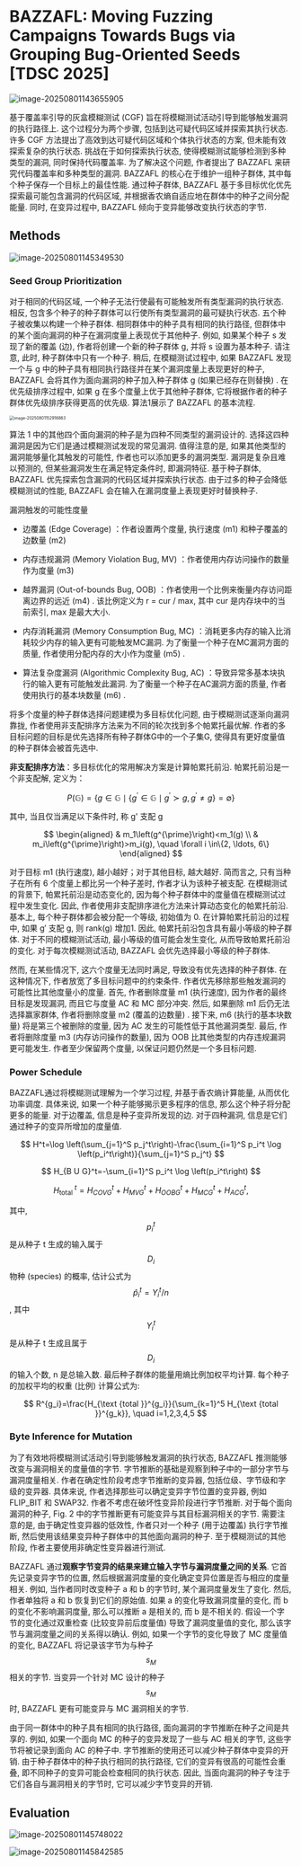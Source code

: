 # BAZZAFL: Moving Fuzzing Campaigns Towards  Bugs via Grouping Bug-Oriented Seeds [TDSC 2025]

![image-20250801143655905](assets/image-20250801143655905.png)

基于覆盖率引导的灰盒模糊测试 (CGF) 旨在将模糊测试活动引导到能够触发漏洞的执行路径上. 这个过程分为两个步骤, 包括到达可疑代码区域并探索其执行状态. 许多 CGF 方法提出了高效到达可疑代码区域和个体执行状态的方案, 但未能有效探索复杂的执行状态. 挑战在于如何探索执行状态, 使得模糊测试能够检测到多种类型的漏洞, 同时保持代码覆盖率. 为了解决这个问题, 作者提出了 BAZZAFL 来研究代码覆盖率和多种类型的漏洞. BAZZAFL 的核心在于维护一组种子群体, 其中每个种子保存一个目标上的最佳性能. 通过种子群体, BAZZAFL 基于多目标优化优先探索最可能包含漏洞的代码区域, 并根据香农熵自适应地在群体中的种子之间分配能量. 同时, 在变异过程中, BAZZAFL 倾向于变异能够改变执行状态的字节. 



## Methods

![image-20250801145349530](assets/image-20250801145349530.png)



### Seed Group Prioritization

对于相同的代码区域, 一个种子无法行使最有可能触发所有类型漏洞的执行状态. 相反, 包含多个种子的种子群体可以行使所有类型漏洞的最可疑执行状态. 五个种子被收集以构建一个种子群体. 相同群体中的种子具有相同的执行路径, 但群体中的某个面向漏洞的种子在漏洞度量上表现优于其他种子. 例如, 如果某个种子 s 发现了新的覆盖 (边), 作者将创建一个新的种子群体 g, 并将 s 设置为基本种子. 请注意, 此时, 种子群体中只有一个种子. 稍后, 在模糊测试过程中, 如果 BAZZAFL 发现一个与 g 中的种子具有相同执行路径并在某个漏洞度量上表现更好的种子, BAZZAFL 会将其作为面向漏洞的种子加入种子群体 g (如果已经存在则替换) . 在优先级排序过程中, 如果 g 在多个度量上优于其他种子群体, 它将根据作者的种子群体优先级排序获得更高的优先级. 算法1展示了 BAZZAFL 的基本流程. 

<img src="assets/image-20250801152916863.png" alt="image-20250801152916863" style="zoom:50%;" />

算法 1 中的其他四个面向漏洞的种子是为四种不同类型的漏洞设计的. 选择这四种漏洞是因为它们是通过模糊测试发现的常见漏洞. 值得注意的是, 如果其他类型的漏洞能够量化其触发的可能性, 作者也可以添加更多的漏洞类型. 漏洞是复杂且难以预测的, 但某些漏洞发生在满足特定条件时, 即漏洞特征. 基于种子群体, BAZZAFL 优先探索包含漏洞的代码区域并探索执行状态. 由于过多的种子会降低模糊测试的性能, BAZZAFL 会在输入在漏洞度量上表现更好时替换种子. 

漏洞触发的可能性度量

+ 边覆盖 (Edge Coverage) ：作者设置两个度量, 执行速度 (m1) 和种子覆盖的边数量 (m2) 

+ 内存违规漏洞 (Memory Violation Bug, MV) ：作者使用内存访问操作的数量作为度量 (m3) 

+ 越界漏洞 (Out-of-bounds Bug, OOB) ：作者使用一个比例来衡量内存访问距离边界的远近 (m4) . 该比例定义为 r = cur / max, 其中 cur 是内存块中的当前索引, max 是最大大小. 

+ 内存消耗漏洞 (Memory Consumption Bug, MC) ：消耗更多内存的输入比消耗较少内存的输入更有可能触发MC漏洞. 为了衡量一个种子在MC漏洞方面的质量, 作者使用分配内存的大小作为度量 (m5) . 

+ 算法复杂度漏洞 (Algorithmic Complexity Bug, AC) ：导致异常多基本块执行的输入更有可能触发此漏洞. 为了衡量一个种子在AC漏洞方面的质量, 作者使用执行的基本块数量 (m6) . 

将多个度量的种子群体选择问题建模为多目标优化问题, 由于模糊测试逐渐向漏洞靠拢, 作者使用非支配排序方法来为不同的轮次找到多个帕累托最优解. 作者的多目标问题的目标是优先选择所有种子群体G中的一个子集G, 使得具有更好度量值的种子群体会被首先选中. 

**非支配排序方法**：多目标优化的常用解决方案是计算帕累托前沿. 帕累托前沿是一个非支配解, 定义为：


$$
P(\mathbb{G})=\left\{g \in \mathbb{G} \mid\left\{g^{\prime} \in \mathbb{G} \mid g^{\prime} \succ g, g^{\prime} \neq g\right\}=\emptyset\right\}
$$


其中, 当且仅当满足以下条件时, 称 g' 支配 g


$$
\begin{aligned}
& m_1\left(g^{\prime}\right)<m_1(g) \\
& m_i\left(g^{\prime}\right)>m_i(g), \quad \forall i \in\{2, \ldots, 6\}
\end{aligned}
$$


对于目标 m1 (执行速度), 越小越好；对于其他目标, 越大越好. 简而言之, 只有当种子在所有 6 个度量上都比另一个种子差时, 作者才认为该种子被支配. 在模糊测试的背景下, 帕累托前沿是动态变化的, 因为每个种子群体中的度量值在模糊测试过程中发生变化. 因此, 作者使用非支配排序进化方法来计算动态变化的帕累托前沿. 基本上, 每个种子群体都会被分配一个等级, 初始值为 0. 在计算帕累托前沿的过程中, 如果 g′ 支配 g, 则 rank(g) 增加1. 因此, 帕累托前沿包含具有最小等级的种子群体. 对于不同的模糊测试活动, 最小等级的值可能会发生变化, 从而导致帕累托前沿的变化. 对于每次模糊测试活动, BAZZAFL 会优先选择最小等级的种子群体. 

然而, 在某些情况下, 这六个度量无法同时满足, 导致没有优先选择的种子群体. 在这种情况下, 作者放宽了多目标问题中的约束条件. 作者优先移除那些触发漏洞的可能性比其他度量小的度量. 首先, 作者删除度量 m1 (执行速度), 因为作者的最终目标是发现漏洞, 而且它与度量 AC 和 MC 部分冲突. 然后, 如果删除 m1 后仍无法选择赢家群体, 作者将删除度量 m2 (覆盖的边数量) . 接下来, m6 (执行的基本块数量) 将是第三个被删除的度量, 因为 AC 发生的可能性低于其他漏洞类型. 最后, 作者将删除度量 m3 (内存访问操作的数量), 因为 OOB 比其他类型的内存违规漏洞更可能发生. 作者至少保留两个度量, 以保证问题仍然是一个多目标问题. 



### Power Schedule

BAZZAFL通过将模糊测试理解为一个学习过程, 并基于香农熵计算能量, 从而优化功率调度. 具体来说, 如果一个种子能够揭示更多程序的信息, 那么这个种子将分配更多的能量. 对于边覆盖, 信息是种子变异所发现的边. 对于四种漏洞, 信息是它们通过种子的变异所增加的度量值. 


$$
H^t=\log \left(\sum_{j=1}^S p_j^t\right)-\frac{\sum_{i=1}^S p_i^t \log \left(p_i^t\right)}{\sum_{j=1}^S p_j^t}
$$

$$
H_{B U G}^t=-\sum_{i=1}^S p_i^t \log \left(p_i^t\right)
$$

$$
H_{\text {total }}^t=H_{C O V G}^t+H_{M V G}^t+H_{O O B G}^t+H_{M C G}^t+H_{A C G}^t,
$$


其中, $$p_i^t$$ 是从种子 t 生成的输入属于 $$D_i$$ 物种 (species) 的概率, 估计公式为 $$\hat{p}_i^t=Y_i^t / n$$, 其中 $$Y_i^t$$ 是从种子 t 生成且属于 $$D_i$$ 的输入个数, n 是总输入数. 最后种子群体的能量用熵比例加权平均计算. 每个种子的加权平均的权重 (比例) 计算公式为: 


$$
R^{g_i}=\frac{H_{\text {total }}^{g_i}}{\sum_{k=1}^5 H_{\text {total }}^{g_k}}, \quad i=1,2,3,4,5
$$


### Byte Inference for Mutation

为了有效地将模糊测试活动引导到能够触发漏洞的执行状态, BAZZAFL 推测能够改变与漏洞相关的度量值的字节. 字节推断的基础是观察到种子中的一部分字节与漏洞度量相关. 作者在确定性阶段考虑字节推断的变异器, 包括位级、字节级和字级的变异器. 具体来说, 作者选择那些可以确定变异字节位置的变异器, 例如 FLIP_BIT 和 SWAP32. 作者不考虑在破坏性变异阶段进行字节推断. 对于每个面向漏洞的种子, Fig. 2 中的字节推断更有可能变异与其目标漏洞相关的字节. 需要注意的是, 由于确定性变异器的低效性, 作者只对一个种子 (用于边覆盖) 执行字节推断, 然后使用该结果变异种子群体中的其他面向漏洞的种子. 至于模糊测试的其他阶段, 作者主要使用非确定性变异器进行测试. 

BAZZAFL 通过**观察字节变异的结果来建立输入字节与漏洞度量之间的关系**. 它首先记录变异字节的位置, 然后根据漏洞度量的变化确定变异位置是否与相应的度量相关. 例如, 当作者同时改变种子 a 和 b 的字节时, 某个漏洞度量发生了变化. 然后, 作者单独将 a 和 b 恢复到它们的原始值. 如果 a 的变化导致漏洞度量的变化, 而 b 的变化不影响漏洞度量, 那么可以推断 a 是相关的, 而 b 是不相关的. 假设一个字节的变化通过双重检查 (比较变异前后度量值) 导致了漏洞度量值的变化, 那么该字节与漏洞度量之间的关系得以确认. 例如, 如果一个字节的变化导致了 MC 度量值的变化, BAZZAFL 将记录该字节为与种子 $$s_M$$ 相关的字节. 当变异一个针对 MC 设计的种子 $$s_M$$ 时, BAZZAFL 更有可能变异与 MC 漏洞相关的字节. 

由于同一群体中的种子具有相同的执行路径, 面向漏洞的字节推断在种子之间是共享的. 例如, 如果一个面向 MC 的种子的变异发现了一些与 AC 相关的字节, 这些字节将被记录到面向 AC 的种子中. 字节推断的使用还可以减少种子群体中变异的开销. 由于种子群体中的种子执行相同的执行路径, 它们的变异有很高的可能性会重叠, 即不同种子的变异可能会检查相同的执行状态. 因此, 当面向漏洞的种子专注于它们各自与漏洞相关的字节时, 它可以减少字节变异的开销. 



## Evaluation

![image-20250801145748022](assets/image-20250801145748022.png)



![image-20250801145842585](assets/image-20250801145842585.png)

